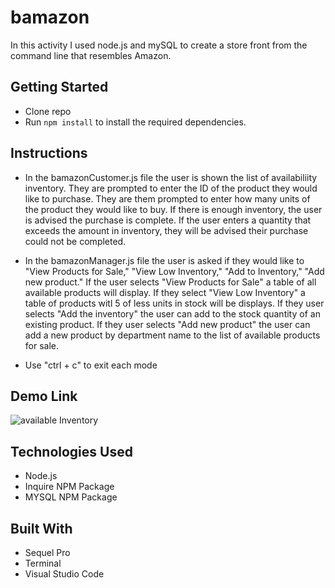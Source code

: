 # bamazon
In this activity I used node.js and mySQL to create a store front from the command line that resembles Amazon.

## Getting Started
* Clone repo
* Run `npm install` to install the required dependencies.

## Instructions
* In the bamazonCustomer.js file the user is shown the list of availabiliity inventory. They are prompted to enter the ID of the product they would like to purchase.  They are them prompted to enter how many units of the product they would like to buy. If there is enough inventory, the user is advised the purchase is complete. If the user enters a quantity that exceeds the amount in inventory, they will be advised their purchase could not be completed.

* In the bamazonManager.js file the user is asked if they would like to "View Products for Sale," "View Low Inventory," "Add to Inventory," "Add new product." If the user selects "View Products for Sale" a table of all available products will display. If they select "View Low Inventory" a table of products witl 5 of less units in stock will be displays. If they user selects "Add the inventory" the user can add to the stock quantity of an existing product. If they user selects "Add new product" the user can add a new product by department name to the list of available products for sale.

* Use "ctrl + c" to exit each mode

## Demo Link
![available Inventory](images/availabileinventory.png)



## Technologies Used
* Node.js
* Inquire NPM Package
* MYSQL NPM Package

## Built With
* Sequel Pro
* Terminal
* Visual Studio Code